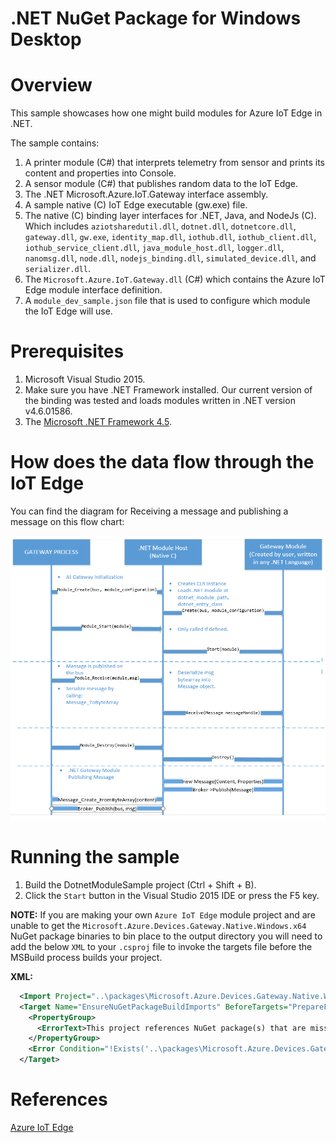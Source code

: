 .NET NuGet Package for Windows Desktop
===============================

Overview
========

This sample showcases how one might build modules for Azure IoT Edge in .NET.

The sample contains:

1. A printer module (C#) that interprets telemetry from sensor and prints its content and properties into Console.
2. A sensor module (C#) that publishes random data to the IoT Edge.
3. The .NET Microsoft.Azure.IoT.Gateway interface assembly.
4. A sample native (C) IoT Edge executable (gw.exe) file.
5. The native (C) binding layer interfaces for .NET, Java, and NodeJs (C). Which includes `aziotsharedutil.dll`, `dotnet.dll`, `dotnetcore.dll`, `gateway.dll`, `gw.exe`, `identity_map.dll`, `iothub.dll`, `iothub_client.dll`, `iothub_service_client.dll`, `java_module_host.dll`, `logger.dll`, `nanomsg.dll`, `node.dll`, `nodejs_binding.dll`, `simulated_device.dll`, and `serializer.dll`.
6. The `Microsoft.Azure.IoT.Gateway.dll` (C#) which contains the Azure IoT Edge module interface definition.
7. A `module_dev_sample.json` file that is used to configure which module the IoT Edge will use.

Prerequisites
=============
1. Microsoft Visual Studio 2015.
2. Make sure you have .NET Framework installed. Our current version of the binding was tested and loads modules written in .NET version v4.6.01586.
3. The [Microsoft .NET Framework 4.5](https://www.microsoft.com/en-us/download/details.aspx?id=30653).

How does the data flow through the IoT Edge
===========================================
You can find the diagram for Receiving a message and publishing a message on this flow chart:

![](./images/flow_chart.png)

Running the sample
==================
1. Build the DotnetModuleSample project (Ctrl + Shift + B).
2. Click the `Start` button in the Visual Studio 2015 IDE or press the F5 key.

**NOTE:** If you are making your own `Azure IoT Edge` module project and are unable to get the `Microsoft.Azure.Devices.Gateway.Native.Windows.x64` NuGet package binaries to bin place to the output directory you will need to add the below `XML` to your `.csproj` file to invoke the targets file before the MSBuild process builds your project.

**XML:**

```xml
  <Import Project="..\packages\Microsoft.Azure.Devices.Gateway.Native.Windows.x64.1.1.3\build\Microsoft.Azure.Devices.Gateway.Native.Windows.x64.targets" Condition="Exists('..\packages\Microsoft.Azure.Devices.Gateway.Native.Windows.x64.1.1.3\build\Microsoft.Azure.Devices.Gateway.Native.Windows.x64.targets')" />
  <Target Name="EnsureNuGetPackageBuildImports" BeforeTargets="PrepareForBuild">
    <PropertyGroup>
      <ErrorText>This project references NuGet package(s) that are missing on this computer. Use NuGet Package Restore to download them.  For more information, see http://go.microsoft.com/fwlink/?LinkID=322105. The missing file is {0}.</ErrorText>
    </PropertyGroup>
    <Error Condition="!Exists('..\packages\Microsoft.Azure.Devices.Gateway.Native.Windows.x64.1.1.3\build\Microsoft.Azure.Devices.Gateway.Native.Windows.x64.targets')" Text="$([System.String]::Format('$(ErrorText)', '..\packages\Microsoft.Azure.Devices.Gateway.Native.Windows.x64.1.1.3\build\Microsoft.Azure.Devices.Gateway.Native.Windows.x64.targets'))" />
  </Target>
```  

References
==========
[Azure IoT Edge](https://azure.microsoft.com/campaigns/iot-edge/)